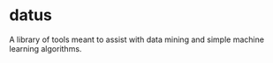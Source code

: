 # datus
A library of tools meant to assist with data mining and simple machine learning algorithms.
